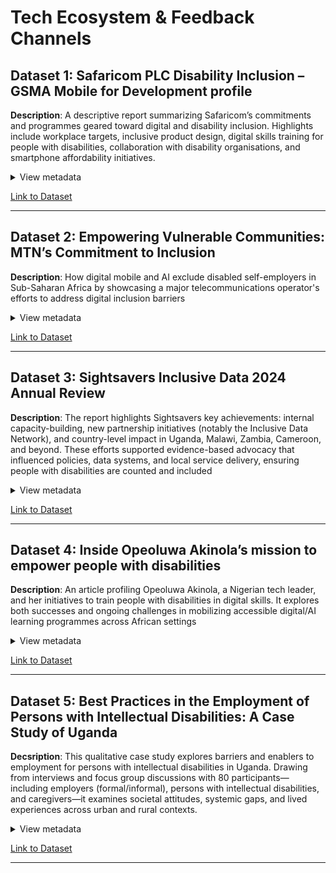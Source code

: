 <!-- markdownlint-disable MD033 MD013-->

# Tech Ecosystem & Feedback Channels  

## Dataset 1: Safaricom PLC Disability Inclusion – GSMA Mobile for Development profile

**Description**: A descriptive report summarizing Safaricom’s commitments and
programmes geared toward digital and disability inclusion. Highlights include
workplace targets, inclusive product design, digital skills training for people
with disabilities, collaboration with disability organisations, and smartphone
affordability initiatives.

<details>  
<summary>View metadata</summary>  

- **Source**: GSMA “Mobile for Development” – Safaricom PLC profile
- **Type**: Corporate Profile
- **Timeframe**: Current – initiatives announced and active as of June 2025
- **Format**: Webpage summary
- **Connection To Research**: This GSMA profile of
Safaricom illustrates how digital mobile services can either include or exclude
disabled self-employers in Sub-Saharan Africa, depending on design and
implementation. Safaricom has made public commitments to disability inclusion,
including accessible product development, smartphone affordability programs, and
digital skills training for persons with disabilities.
- **Limitations**: It focuses on corporate actions and commitments, not on
real-world user experience,leaving out how disabled entrepreneurs interact with
AI systems or mobile platforms in practice.

</details>  

[Link to Dataset](https://www.gsma.com/solutions-and-impact/connectivity-for-good/mobile-for-development/gsma_orgs/safaricom-plc-3/)

---  

## Dataset 2: Empowering Vulnerable Communities: MTN’s Commitment to Inclusion

**Description**: How digital mobile and AI exclude disabled self-employers in
Sub-Saharan Africa by showcasing a major telecommunications operator's efforts
to address digital inclusion barriers
<details>  
<summary>View metadata</summary>  

- **Source**: MTN Group  
- **Type**: Corporate Announcement  
- **Timeframe**: September 2023  
- **Format**: Web Article
- **Connection To Research**: This dataset directly
supports understanding of how digital mobile and AI technologies can include or
exclude people with disabilities through practical interventions, inclusive
design, or mobile service innovation across SSA.

- **Limitations**: There's no mention of AI-specific exclusions, no data on
outcomes or effectiveness of these programs, and no analysis of how these
initiatives impact disabled people's ability to start or run businesses

</details>  

[Link to Dataset](https://www.mtn.com/empowering-vulnerable-communities-mtns-commitment-to-inclusive-technology/)
<!-- markdownlint-disable MD035 -->
---

## Dataset 3: Sightsavers Inclusive Data 2024 Annual Review

**Description**: The report highlights Sightsavers key achievements: internal
capacity-building, new partnership initiatives (notably the Inclusive Data
Network), and country-level impact in Uganda, Malawi, Zambia, Cameroon, and
beyond. These efforts supported evidence-based advocacy that influenced
policies, data systems, and local service delivery, ensuring people with
disabilities are counted and included
<details>  
<summary>View metadata</summary>  

- **Source**: Sightsavers (International NGO)  
- **Type**: Strategic Program Report
- **Timeframe**: January–December 2024
- **Format**: PDF
- **Connection To Research**: Highlighting the absence of
disability-disaggregated data in national digital and economic systems, making
disabled self-employers invisible to AI and mobile platform designers.
Demonstrating how data exclusion leads to technological exclusion,
particularly in areas like financial services, e-commerce, and digital skilling initiatives.
- **Limitations**: Focuses more on policy and system-level change, not
specifically on entrepreneurship or self-employment use cases. Limited direct
reference to AI or specific mobile platform case studies

</details>  

[Link to Dataset](https://www.sightsavers.org/wp-content/uploads/2025/03/Sightsavers-inclusive-data-2024-annual-review_updated-Feb-2025.pdf)

---

## Dataset 4: Inside Opeoluwa Akinola’s mission to empower people with disabilities

**Description**: An article profiling Opeoluwa Akinola, a Nigerian tech leader,
and her initiatives to train people with disabilities in digital skills. It
explores both successes and ongoing challenges in mobilizing accessible
digital/AI learning programmes across African settings

<details>  
<summary>View metadata</summary>  

- **Source**: TechCabal – A leading African tech news outlet
- **Type**: News Article
- **Timeframe**: May 2025
- **Format**: Web Article
- **Connection To Research**: Supports the research
 question by illustrating how digital mobile and AI tools often exclude disabled
self-employers through a lack of foundational access. It shows that without
inclusive digital skills training, people with disabilities are unable to take
advantage of mobile-based or AI-driven opportunities like online
entrepreneurship, digital finance, or e-commerce.
- **Limitations**: There is no detailed exploration of how specific AI
technologies are excluding or could be adapted for disabled self-employers.
the article centers more on training initiatives than on actual entrepreneurial
use of digital tools, so it touches on a key barrier without fully exploring
the business outcomes.

</details>  

[Link to Dataset](https://techcabal.com/2025/05/29/digital-skills-training-people-with-disabilities/)

---

## Dataset 5: Best Practices in the Employment of Persons with Intellectual Disabilities: A Case Study of Uganda

**Decsription**: This qualitative case study explores barriers and enablers to employment for persons with intellectual disabilities in Uganda. Drawing from interviews and focus group discussions with 80 participants—including employers (formal/informal), persons with intellectual disabilities, and caregivers—it examines societal attitudes, systemic gaps, and lived experiences across urban and rural contexts.

<details>  
<summary>View metadata</summary>  

- **Source**: Uganda Association for the Mentally Handicapped / Inclusion Uganda
- **Type**: Qualitative report / case study
- **Timeframe**: Published December 2022
- **Format**: PDF
- **Conection To Research**: This dataset directly addresses structural, attitudinal, and systemic exclusion dynamics within Uganda’s employment systems—especially as they relate to persons with intellectual disabilities (ID). While not focused on entrepreneurship or digital tools per se, it offers highly relevant contextual and qualitative insight into discrimination and labor market exclusion, uneven implementation of disability rights frameworks, attitudinal and capacity gaps in employers and families and barriers to independent livelihoods
These themes map strongly to the broader digital inclusion/exclusion narrative in underserved SSA contexts. It offers grounding context for why exclusion persists and what support systems are (not) functioning.
- **Limitations**: Not focused on digital tech/tools or entrepreneurship. Case focus is Uganda; broader SSA generalizability limited.Interviews and quotes present, but many findings are thematically summarized. Limited engagement with economic inclusion beyond employment framing

</details>  

[Link to Dataset](https://workdrive.zohoexternal.com/external/1279e691bb0a068d53d138340c14348c5b8e4ceb1415ed22eece9fa6d059276d)

---
